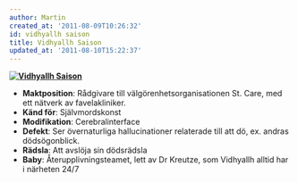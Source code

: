 ```yaml
---
author: Martin
created_at: '2011-08-09T10:26:32'
id: vidhyallh saison
title: Vidhyallh Saison
updated_at: '2011-08-10T15:22:37'
---
```

<div>

**[<img src="http://kampanj.ripperdoc.net/wp-content/uploads/Aleksi_COPS_Ext14_chara.527_794-199x300.jpg" title="Vidhyallh Saison" class="alignright size-medium wp-image-1135" />]**

</div>

-   **Maktposition**: Rådgivare till välgörenhetsorganisationen St. Care, med ett nätverk av favelakliniker.
-   **Känd för**: Självmordskonst
-   **Modifikation**: Cerebralinterface
-   **Defekt**: Ser övernaturliga hallucinationer relaterade till att dö, ex. andras dödsögonblick.
-   **Rädsla**: Att avslöja sin dödsrädsla
-   **Baby**: Återupplivningsteamet, lett av Dr Kreutze, som Vidhyallh alltid har i närheten 24/7

  [<img src="http://kampanj.ripperdoc.net/wp-content/uploads/Aleksi_COPS_Ext14_chara.527_794-199x300.jpg" title="Vidhyallh Saison" class="alignright size-medium wp-image-1135" />]: http://kampanj.ripperdoc.net/wp-content/uploads/Aleksi_COPS_Ext14_chara.527_794.jpg